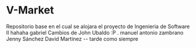 # V-Market
Repositorio base en el cual se alojara el proyecto de Ingenieria de Software II
hahaha gabriel
Cambios de John Ubaldo :P .
manuel antonio zambrano
Jenny Sánchez
David Martinez -- tarde como siempre

